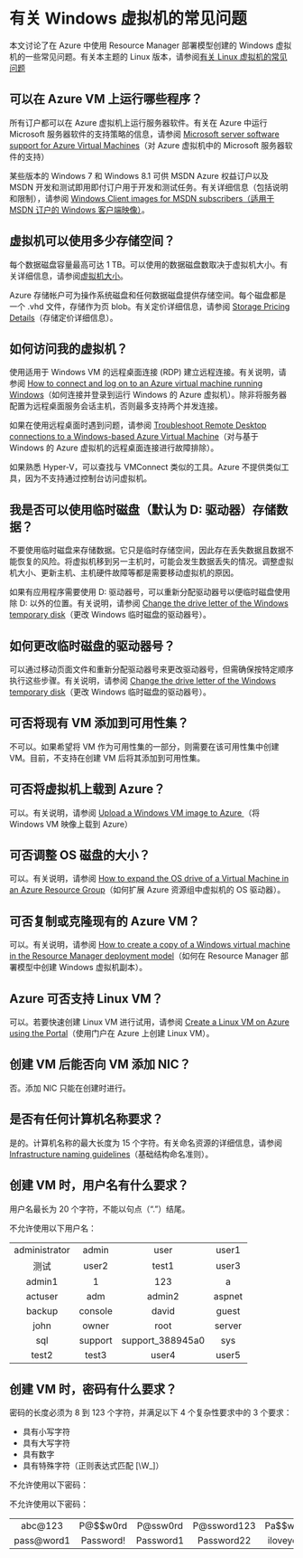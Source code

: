 <properties
	pageTitle="Windows VM 的常见问题 | Azure"
	description="解答通过 Resource Manager 模型创建 Windows 虚拟机的一些常见问题。"
	services="virtual-machines-windows"
	documentationCenter=""
	authors="cynthn"
	manager="timlt"
	editor=""
	tags="azure-resource-management"/>  


<tags
	ms.service="virtual-machines-windows"
	ms.workload="infrastructure-services"
	ms.tgt_pltfrm="vm-windows"
	ms.devlang="na"
	ms.topic="article"
	ms.date="08/16/2016"
	wacn.date=""
	ms.author="cynthn"/>  


# 有关 Windows 虚拟机的常见问题 


本文讨论了在 Azure 中使用 Resource Manager 部署模型创建的 Windows 虚拟机的一些常见问题。有关本主题的 Linux 版本，请参阅[有关 Linux 虚拟机的常见问题](/documentation/articles/virtual-machines-linux-faq/)

## 可以在 Azure VM 上运行哪些程序？

所有订户都可以在 Azure 虚拟机上运行服务器软件。有关在 Azure 中运行 Microsoft 服务器软件的支持策略的信息，请参阅 [Microsoft server software support for Azure Virtual Machines](https://support.microsoft.com/zh-cn/kb/2721672)（对 Azure 虚拟机中的 Microsoft 服务器软件的支持）

某些版本的 Windows 7 和 Windows 8.1 可供 MSDN Azure 权益订户以及 MSDN 开发和测试即用即付订户用于开发和测试任务。有关详细信息（包括说明和限制），请参阅 [Windows Client images for MSDN subscribers（适用于 MSDN 订户的 Windows 客户端映像）](http://azure.microsoft.com/blog/2014/05/29/windows-client-images-on-azure/)。


## 虚拟机可以使用多少存储空间？

每个数据磁盘容量最高可达 1 TB。可以使用的数据磁盘数取决于虚拟机大小。有关详细信息，请参阅[虚拟机大小](/documentation/articles/virtual-machines-windows-sizes/)。

Azure 存储帐户可为操作系统磁盘和任何数据磁盘提供存储空间。每个磁盘都是一个 .vhd 文件，存储作为页 blob。有关定价详细信息，请参阅 [Storage Pricing Details](/pricing/details/storage/)（存储定价详细信息）。


## 如何访问我的虚拟机？

使用适用于 Windows VM 的远程桌面连接 (RDP) 建立远程连接。有关说明，请参阅 [How to connect and log on to an Azure virtual machine running Windows](/documentation/articles/virtual-machines-windows-connect-logon/)（如何连接并登录到运行 Windows 的 Azure 虚拟机）。除非将服务器配置为远程桌面服务会话主机，否则最多支持两个并发连接。


如果在使用远程桌面时遇到问题，请参阅 [Troubleshoot Remote Desktop connections to a Windows-based Azure Virtual Machine](/documentation/articles/virtual-machines-windows-troubleshoot-rdp-connection/)（对与基于 Windows 的 Azure 虚拟机的远程桌面连接进行故障排除）。

如果熟悉 Hyper-V，可以查找与 VMConnect 类似的工具。Azure 不提供类似工具，因为不支持通过控制台访问虚拟机。

## 我是否可以使用临时磁盘（默认为 D: 驱动器）存储数据？

不要使用临时磁盘来存储数据。它只是临时存储空间，因此存在丢失数据且数据不能恢复的风险。将虚拟机移到另一主机时，可能会发生数据丢失的情况。调整虚拟机大小、更新主机、主机硬件故障等都是需要移动虚拟机的原因。

如果有应用程序需要使用 D: 驱动器号，可以重新分配驱动器号以便临时磁盘使用除 D: 以外的位置。有关说明，请参阅 [Change the drive letter of the Windows temporary disk](/documentation/articles/virtual-machines-windows-classic-change-drive-letter/)（更改 Windows 临时磁盘的驱动器号）。

## 如何更改临时磁盘的驱动器号？

可以通过移动页面文件和重新分配驱动器号来更改驱动器号，但需确保按特定顺序执行这些步骤。有关说明，请参阅 [Change the drive letter of the Windows temporary disk](/documentation/articles/virtual-machines-windows-classic-change-drive-letter/)（更改 Windows 临时磁盘的驱动器号）。

## 可否将现有 VM 添加到可用性集？

不可以。如果希望将 VM 作为可用性集的一部分，则需要在该可用性集中创建 VM。目前，不支持在创建 VM 后将其添加到可用性集。

## 可否将虚拟机上载到 Azure？

可以。有关说明，请参阅 [Upload a Windows VM image to Azure ](/documentation/articles/virtual-machines-windows-upload-image/)（将 Windows VM 映像上载到 Azure）

## 可否调整 OS 磁盘的大小？

可以。有关说明，请参阅 [How to expand the OS drive of a Virtual Machine in an Azure Resource Group](/documentation/articles/virtual-machines-windows-expand-os-disk/)（如何扩展 Azure 资源组中虚拟机的 OS 驱动器）。

## 可否复制或克隆现有的 Azure VM？

可以。有关说明，请参阅 [How to create a copy of a Windows virtual machine in the Resource Manager deployment model](/documentation/articles/virtual-machines-windows-specialized-image/)（如何在 Resource Manager 部署模型中创建 Windows 虚拟机副本）。

## Azure 可否支持 Linux VM？

可以。若要快速创建 Linux VM 进行试用，请参阅 [Create a Linux VM on Azure using the Portal](/documentation/articles/virtual-machines-linux-quick-create-portal/)（使用门户在 Azure 上创建 Linux VM）。

## 创建 VM 后能否向 VM 添加 NIC？

否。添加 NIC 只能在创建时进行。

## 是否有任何计算机名称要求？

是的。计算机名称的最大长度为 15 个字符。有关命名资源的详细信息，请参阅 [Infrastructure naming guidelines](/documentation/articles/virtual-machines-windows-infrastructure-naming-guidelines/)（基础结构命名准则）。

## <a name="what-are-the-username-requirements-when-creating-a-vm"></a> 创建 VM 时，用户名有什么要求？

用户名最长为 20 个字符，不能以句点（“.”）结尾。

不允许使用以下用户名：

<table>
	<tr>
		<td style="text-align:center">administrator </td><td style="text-align:center"> admin </td><td style="text-align:center"> user </td><td style="text-align:center"> user1</td>
	</tr>
	<tr>
		<td style="text-align:center">测试 </td><td style="text-align:center"> user2 </td><td style="text-align:center"> test1 </td><td style="text-align:center"> user3</td>
	</tr>
	<tr>
		<td style="text-align:center">admin1 </td><td style="text-align:center"> 1 </td><td style="text-align:center"> 123 </td><td style="text-align:center"> a</td>
	</tr>
	<tr>
		<td style="text-align:center">actuser  </td><td style="text-align:center"> adm </td><td style="text-align:center"> admin2 </td><td style="text-align:center"> aspnet</td>
	</tr>
	<tr>
		<td style="text-align:center">backup </td><td style="text-align:center"> console </td><td style="text-align:center"> david </td><td style="text-align:center"> guest</td>
	</tr>
	<tr>
		<td style="text-align:center">john </td><td style="text-align:center"> owner </td><td style="text-align:center"> root </td><td style="text-align:center"> server</td>
	</tr>
	<tr>
		<td style="text-align:center">sql </td><td style="text-align:center"> support </td><td style="text-align:center"> support_388945a0 </td><td style="text-align:center"> sys</td>
	</tr>
	<tr>
		<td style="text-align:center">test2 </td><td style="text-align:center"> test3 </td><td style="text-align:center"> user4 </td><td style="text-align:center"> user5</td>
	</tr>
</table>

## 创建 VM 时，密码有什么要求？

密码的长度必须为 8 到 123 个字符，并满足以下 4 个复杂性要求中的 3 个要求：

- 具有小写字符
- 具有大写字符
- 具有数字
- 具有特殊字符（正则表达式匹配 [\\W\_]）

不允许使用以下密码：

不允许使用以下密码：
<table>
	<tr>
		<td style="text-align:center">abc@123</td><td style="text-align:center">P@$$w0rd</td><td style="text-align:center">P@ssw0rd</td><td style="text-align:center">P@ssword123</td><td style="text-align:center">Pa$$word</td>
	</tr>
	<tr>
		<td style="text-align:center">pass@word1</td><td style="text-align:center">Password!</td><td style="text-align:center">Password1</td><td style="text-align:center">Password22</td><td style="text-align:center">iloveyou!</td>
	</tr>
</table>

<!---HONumber=Mooncake_Quality_Review_1118_2016-->